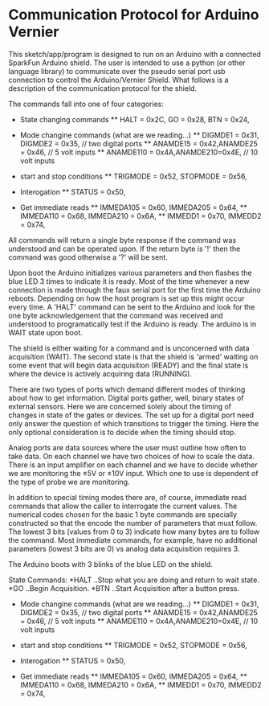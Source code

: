 # Communication Protocol for Arduino Vernier

This sketch/app/program is designed to run on an Arduino with a connected
SparkFun Arduino shield.  The user is intended to use a python (or other language library) to communicate over the pseudo serial port usb connection to control the Arduino/Vernier Shield.  What follows is a description of the communication protocol for the shield.

The commands fall into one of four categories:
* State changing commands
** HALT = 0x2C, GO   = 0x28, BTN  = 0x24,

* Mode changine commands (what are we reading...)
**   DIGMDE1 = 0x31, DIGMDE2 = 0x35,  // two digital ports
**   ANAMDE15 = 0x42,ANAMDE25 = 0x46, // 5 volt inputs
**   ANAMDE110 = 0x4A,ANAMDE210=0x4E,  // 10 volt inputs

* start and stop conditions
**   TRIGMODE = 0x52, STOPMODE = 0x56,

* Interogation
**   STATUS  = 0x50,

* Get immediate reads
**   IMMEDA105 = 0x60, IMMEDA205 = 0x64,
**   IMMEDA110 = 0x68, IMMEDA210 = 0x6A,
**   IMMEDD1 = 0x70,   IMMEDD2 = 0x74,

All commands will return a single byte response if the command was understood and can be operated upon. If the return byte is '!' then the command was good otherwise a '?' will be sent.

Upon boot the Arduino initializes various parameters and then flashes the blue LED 3 times to indicate it is ready. Most of the time whenever a new connection is made through the faux serial port for the first time the Arduino reboots.  Depending on how the host program is set up this might occur every time.  A 'HALT' command can be sent to the Arduino and look for the one byte acknowledgement that the command was received and understood to programatically test if the Arduino is ready.  The arduino is in WAIT state upon boot.

The shield is either waiting for a command and is unconcerned with data acquisition (WAIT).  The second state is that the shield is 'armed' waiting on some event that will begin data acquisition (READY) and the final state is where the device is actively acquiring data (RUNNING).

There are two types of ports which demand different modes of thinking about how to get information. Digital ports gather, well, binary states of external sensors. Here we are concerned solely about the timing of changes in state of the gates or devices.  The set up for a digital port need only answer the question of which transitions to trigger the timing. Here the only optional consideration is to decide when the timing should stop.

Analog ports are data sources where the user must outline how often to take data. On each channel we have two choices of how to scale the data. There is an input amplifier on each channel and we have to decide whether we are monitoring the &plusmn;5V or &plusmn;10V input. Which one to use is dependent of the type of probe we are monitoring.

In addition to special timing modes there are, of course, immediate read commands that allow the caller to interrogate the current values. The numerical codes chosen for the basic 1 byte commands are specially constructed so that the encode the number of parameters that must follow.  The lowest 3 bits (values from 0 to 3) indicate how many bytes are to follow the command. Most immediate commands, for example, have no additional parameters (lowest 3 bits are 0) vs analog data acquisition requires 3.

The Arduino boots with 3 blinks of the blue LED on the shield.

State Commands:
*HALT
..Stop what you are doing and return to wait state.
*GO
..Begin Acquisition.
*BTN
..Start Acquisition after a button press.


* Mode changine commands (what are we reading...)
**   DIGMDE1 = 0x31, DIGMDE2 = 0x35,  // two digital ports
**   ANAMDE15 = 0x42,ANAMDE25 = 0x46, // 5 volt inputs
**   ANAMDE110 = 0x4A,ANAMDE210=0x4E,  // 10 volt inputs

* start and stop conditions
**   TRIGMODE = 0x52, STOPMODE = 0x56,

* Interogation
**   STATUS  = 0x50,

* Get immediate reads
**   IMMEDA105 = 0x60, IMMEDA205 = 0x64,
**   IMMEDA110 = 0x68, IMMEDA210 = 0x6A,
**   IMMEDD1 = 0x70,   IMMEDD2 = 0x74,
